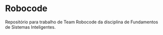 # Robocode

Repositório para trabalho de Team Robocode da disciplina de Fundamentos de Sistemas Inteligentes.
